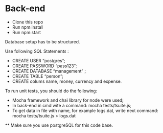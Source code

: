 # Back-end

- Clone this repo
- Run npm install
- Run npm start

Database setup has to be structured.

Use following SQL Statements :

- CREATE USER “postgres”;
- CREATE PASSWORD “pass123”;
- CREATE DATABASE “management” ;
- CREATE TABLE “person”;
- CREATE colums name, money, currency and expense.

To run unit tests, you should do the following:

- Mocha framework and chai library for node were used;
- In back-end in cmd wite a command: mocha tests/tsuite.js;
- To get data in file with name, for example logs.dat, write next command: mocha tests/tsuite.js > logs.dat


** Make sure you use postgreSQL  for this code base.
